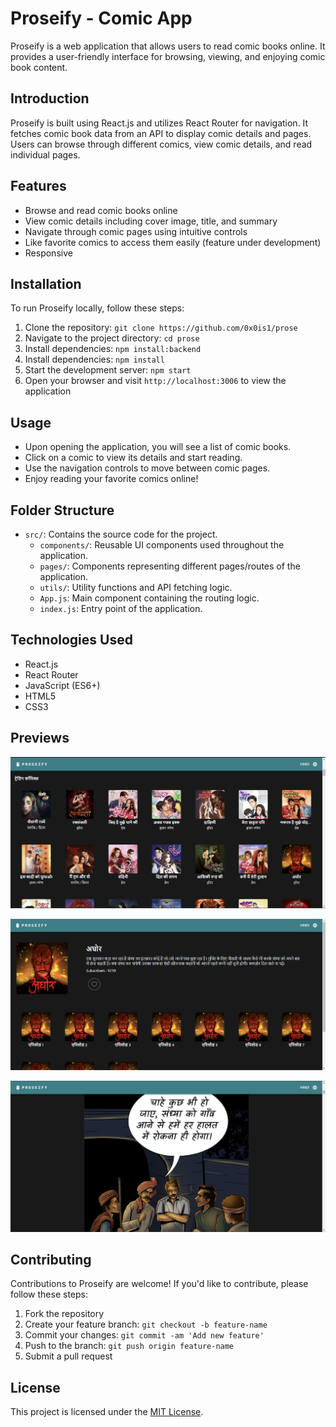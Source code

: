 # Proseify - Comic App

Proseify is a web application that allows users to read comic books online. It provides a user-friendly interface for browsing, viewing, and enjoying comic book content.

## Introduction

Proseify is built using React.js and utilizes React Router for navigation. It fetches comic book data from an API to display comic details and pages. Users can browse through different comics, view comic details, and read individual pages.

## Features

- Browse and read comic books online
- View comic details including cover image, title, and summary
- Navigate through comic pages using intuitive controls
- Like favorite comics to access them easily (feature under development)
- Responsive

## Installation

To run Proseify locally, follow these steps:

1. Clone the repository: `git clone https://github.com/0x0is1/prose`
2. Navigate to the project directory: `cd prose`
3. Install dependencies: `npm install:backend`
4. Install dependencies: `npm install`
5. Start the development server: `npm start`
6. Open your browser and visit `http://localhost:3006` to view the application

## Usage

- Upon opening the application, you will see a list of comic books.
- Click on a comic to view its details and start reading.
- Use the navigation controls to move between comic pages.
- Enjoy reading your favorite comics online!

## Folder Structure

- `src/`: Contains the source code for the project.
  - `components/`: Reusable UI components used throughout the application.
  - `pages/`: Components representing different pages/routes of the application.
  - `utils/`: Utility functions and API fetching logic.
  - `App.js`: Main component containing the routing logic.
  - `index.js`: Entry point of the application.

## Technologies Used

- React.js
- React Router
- JavaScript (ES6+)
- HTML5
- CSS3

## Previews

![preview 1](./res/p1.png)

![preview 2](./res/p2.png)

![preview 3](./res/p3.png)


## Contributing

Contributions to Proseify are welcome! If you'd like to contribute, please follow these steps:

1. Fork the repository
2. Create your feature branch: `git checkout -b feature-name`
3. Commit your changes: `git commit -am 'Add new feature'`
4. Push to the branch: `git push origin feature-name`
5. Submit a pull request

## License

This project is licensed under the [MIT License](LICENSE.md).
